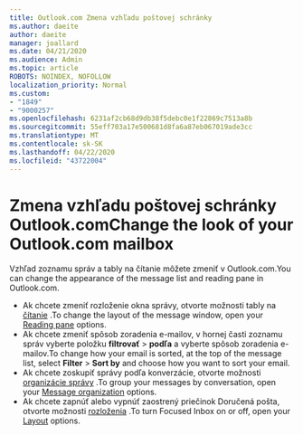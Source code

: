 ```yaml
---
title: Outlook.com Zmena vzhľadu poštovej schránky
ms.author: daeite
author: daeite
manager: joallard
ms.date: 04/21/2020
ms.audience: Admin
ms.topic: article
ROBOTS: NOINDEX, NOFOLLOW
localization_priority: Normal
ms.custom:
- "1849"
- "9000257"
ms.openlocfilehash: 6231af2cb68d9db38f5debc0e1f22869c7513a8b
ms.sourcegitcommit: 55eff703a17e500681d8fa6a87eb067019ade3cc
ms.translationtype: MT
ms.contentlocale: sk-SK
ms.lasthandoff: 04/22/2020
ms.locfileid: "43722004"
---
```

# <a name="change-the-look-of-your-outlookcom-mailbox"></a><span data-ttu-id="2818a-102">Zmena vzhľadu poštovej schránky Outlook.com</span><span class="sxs-lookup"><span data-stu-id="2818a-102">Change the look of your Outlook.com mailbox</span></span>

<span data-ttu-id="2818a-103">Vzhľad zoznamu správ a tably na čítanie môžete zmeniť v Outlook.com.</span><span class="sxs-lookup"><span data-stu-id="2818a-103">You can change the appearance of the message list and reading pane in Outlook.com.</span></span>

- <span data-ttu-id="2818a-104">Ak chcete zmeniť rozloženie okna správy, otvorte možnosti tably na [čítanie](https://outlook.live.com/mail/options/mail/layout/readingPane) .</span><span class="sxs-lookup"><span data-stu-id="2818a-104">To change the layout of the message window, open your [Reading pane](https://outlook.live.com/mail/options/mail/layout/readingPane) options.</span></span>
- <span data-ttu-id="2818a-105">Ak chcete zmeniť spôsob zoradenia e-mailov, v hornej časti zoznamu správ vyberte položku **filtrovať** > **podľa** a vyberte spôsob zoradenia e-mailov.</span><span class="sxs-lookup"><span data-stu-id="2818a-105">To change how your email is sorted, at the top of the message list, select **Filter** > **Sort by** and choose how you want to sort your email.</span></span>
- <span data-ttu-id="2818a-106">Ak chcete zoskupiť správy podľa konverzácie, otvorte možnosti [organizácie správy](https://outlook.live.com/mail/options/mail/layout/conversations) .</span><span class="sxs-lookup"><span data-stu-id="2818a-106">To group your messages by conversation, open your [Message organization](https://outlook.live.com/mail/options/mail/layout/conversations) options.</span></span>
- <span data-ttu-id="2818a-107">Ak chcete zapnúť alebo vypnúť zaostrený priečinok Doručená pošta, otvorte možnosti [rozloženia](https://outlook.live.com/mail/options/mail/layout/focused) .</span><span class="sxs-lookup"><span data-stu-id="2818a-107">To turn Focused Inbox on or off, open your [Layout](https://outlook.live.com/mail/options/mail/layout/focused) options.</span></span>